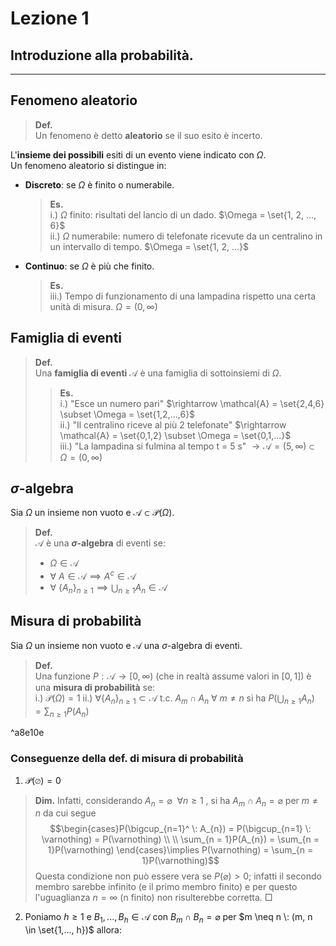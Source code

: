 # Lezione 1
## Introduzione alla probabilità. 
---
## Fenomeno aleatorio
>**Def.**  
>Un fenomeno è detto **aleatorio** se il suo esito è incerto.

L'**insieme dei possibili** esiti di un evento viene indicato con $\Omega$.  
Un fenomeno aleatorio si distingue in:
- **Discreto**: se $\Omega$ è finito o numerabile.
	>**Es.**  
	>i.) $\Omega$ finito: risultati del lancio di un dado. $\Omega = \set{1, 2, ..., 6}$  
	>ii.) $\Omega$ numerabile: numero di telefonate ricevute da un centralino in un intervallo di tempo. $\Omega = \set{1, 2, ...}$

- **Continuo**: se $\Omega$ è più che finito.
	>**Es.**  
	>iii.) Tempo di funzionamento di una lampadina rispetto una certa unità di misura. $\Omega = (0, \infty)$
## Famiglia di eventi
>**Def.**  
>Una **famiglia di eventi** $\mathcal{A}$ è una famiglia di sottoinsiemi di $\Omega$.   
>>**Es.**  
>>i.) "Esce un numero pari" $\rightarrow \mathcal{A} = \set{2,4,6} \subset \Omega = \set{1,2,...,6}$  
>>ii.) "Il centralino riceve al più 2 telefonate" $\rightarrow \mathcal{A} = \set{0,1,2} \subset \Omega = \set{0,1,...}$  
>>iii.) "La lampadina si fulmina al tempo t = 5 s" $\rightarrow \mathcal{A} = (5, \infty) \subset \Omega = (0, \infty)$   
## $\sigma$-algebra
Sia $\Omega$ un insieme non vuoto e $\mathcal{A} \subset \mathcal{P}(\Omega)$.  
>**Def.**  
>$\mathcal{A}$ è una **$\sigma$-algebra** di eventi se:  
>- $\Omega \in \mathcal{A}$
>- $\forall \: A \in \mathcal{A} \implies A^{c} \in \mathcal{A}$
>- $\forall \: \{ A_{n} \}_{n \geqslant 1} \implies \bigcup_{n \geqslant 1} A_{n} \in \mathcal{A}$
## Misura di probabilità
Sia $\Omega$ un insieme non vuoto e $\mathcal{A}$ una $\sigma$-algebra di eventi.
>**Def.**  
>Una funzione $P:\mathcal{A}\rightarrow[0,\infty)$ (che in realtà assume valori in $[0, 1]$) è una **misura di probabilità** se:  
>i.) $\mathcal{P}(\Omega) = 1$
>ii.) $\forall \{A_{n} \}_{n \geqslant 1} \subset \mathcal{A}$  t.c.  $A_{m}\cap A_{n}\: \forall \: m\neq n$ si ha $P(\bigcup_{n\geq1} A_{n}) = \sum_{n\geq1}P(A_{n})$

^a8e10e

### Conseguenze della def. di misura di probabilità
1. $\mathcal{P}(\varnothing) = 0$
>**Dim.**
>Infatti, considerando $A_{n} = \varnothing\:\: \forall n \geq 1$ , si ha $A_{m}\cap A_{n} = \varnothing$ per $m \neq n$ da cui segue  
>$$\begin{cases}P(\bigcup_{n=1}^ \: A_{n}) = P(\bigcup_{n=1} \: \varnothing) = P(\varnothing) \\
\\
\sum_{n = 1}P(A_{n}) = \sum_{n = 1}P(\varnothing)  
\end{cases}\implies P(\varnothing) = \sum_{n = 1}P(\varnothing)$$
Questa condizione non può essere vera se $P(\varnothing) >0$; infatti il secondo membro sarebbe infinito (e il primo membro finito) e per questo l'uguaglianza $n=\infty$ (n finito) non risulterebbe corretta. $\Box$ 
2. Poniamo $h \geq 1$ e $B_{1},...,B_{h} \in \mathcal{A}$ con $B_{m} \cap B_{n} = \varnothing$ per $m \neq n \: (m, n \in \set{1,..., h})$ allora:  
> 